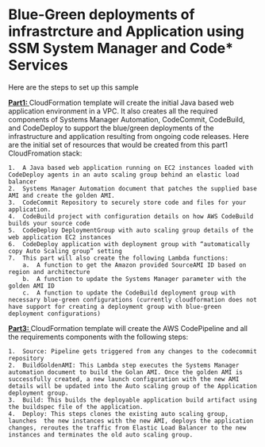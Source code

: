 # Blue-Green deployments of infrastrcture and Application using SSM System Manager and Code* Services

Here are the steps to set up this sample

<b> <u> Part1: </u></b> CloudFormation template will create the initial Java based web application environment in a VPC. It also creates all the required components of Systems Manager Automation, CodeCommit, CodeBuild, and CodeDeploy to support the blue/green deployments of the infrastructure and application resulting from ongoing code releases. Here are the initial set of resources that would be created from this part1 CloudFromation stack:

	1.	A Java based web application running on EC2 instances loaded with CodeDeploy agents in an auto scaling group behind an elastic load balancer
	2.	Systems Manager Automation document that patches the supplied base AMI and create the golden AMI.
	3.	CodeCommit Repository to securely store code and files for your application.
	4.	CodeBuild project with configuration details on how AWS CodeBuild builds your source code
	5.	CodeDeploy DeploymentGroup with auto scaling group details of the web application EC2 instances
	6.	CodeDeploy application with deployment group with “automatically copy Auto Scaling group” setting
	7.	This part will also create the following Lambda functions: 
		a.	A function to get the Amazon provided SourceAMI ID based on region and architecture 
		b.	A function to update the Systems Manager parameter with the golden AMI ID 
		c.	A function to update the CodeBuild deployment group with necessary blue-green configurations (currently cloudformation does not have support for creating a deployment group with blue-green deployment configurations)

<b> <u> Part3: </u></b> CloudFormation template will create the AWS CodePipeline and all the requirements components with the following steps:

	1.	Source: Pipeline gets triggered from any changes to the codecommit repository
	2.	BuildGoldenAMI: This Lambda step executes the Systems Manager automation document to build the Golan AMI. Once the golden AMI is successfully created, a new launch configuration with the new AMI details will be updated into the Auto scaling group of the Application deployment group. 
	3.	Build: This builds the deployable application build artifact using the buildspec file of the application. 
	4.	Deploy: This steps clones the existing auto scaling group, launches  the new instances with the new AMI, deploys the application changes, reroutes the traffic from Elastic Load Balancer to the new instances and terminates the old auto scaling group. 
